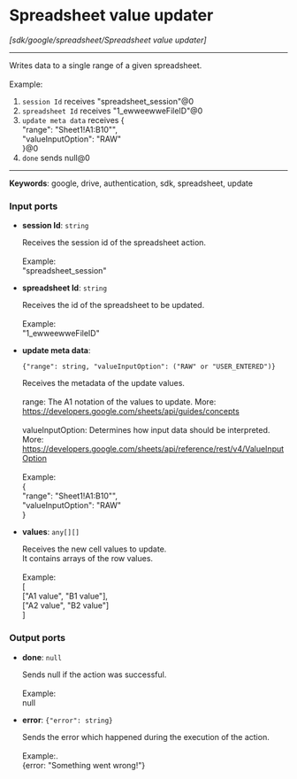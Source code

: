 # Spreadsheet value updater

_[sdk/google/spreadsheet/Spreadsheet value updater]_

---

Writes data to a single range of  a given spreadsheet.<br>
<br>
Example:<br>
1. `session Id` receives "spreadsheet_session"@0 <br>
2. `spreadsheet Id` receives "1_ewweewweFileID"@0<br>
3. `update meta data` receives {<br>
 "range": "Sheet1!A1:B10"",<br>
 "valueInputOption": "RAW" <br>
}@0<br>
4. `done` sends null@0 <br>

---

__Keywords__: google, drive, authentication, sdk, spreadsheet, update

### Input ports

* __session Id__: ` string `

    Receives the session id of the spreadsheet action.<br>
    <br>
    Example: <br>
    "spreadsheet_session"<br>


* __spreadsheet Id__: ` string `

    Receives the id of the spreadsheet to be updated.<br>
    <br>
    Example:<br>
    "1_ewweewweFileID"<br>


* __update meta data__: 
    ```
    {"range": string, "valueInputOption": ("RAW" or "USER_ENTERED")}
    ```

    Receives the metadata of the update values.<br>
    <br>
    range: The A1 notation of the values to update. More: <br>
    https://developers.google.com/sheets/api/guides/concepts<br>
    <br>
    valueInputOption: Determines how input data should be interpreted. More: https://developers.google.com/sheets/api/reference/rest/v4/ValueInputOption<br>
    <br>
    Example:<br>
    {<br>
     "range": "Sheet1!A1:B10"",<br>
     "valueInputOption": "RAW" <br>
    }<br>


* __values__: ` any[][] `

    Receives the new cell values to update.<br>
    It contains arrays of the row values.<br>
    <br>
    Example:<br>
    [<br>
      ["A1 value", "B1 value"],<br>
      ["A2 value", "B2 value"]<br>
    ]<br>

### Output ports

* __done__: ` null `

    Sends null if the action was successful.<br>
    <br>
    Example:<br>
    null<br>


* __error__: ` {"error": string} `

    Sends the error which happened during the execution of the action.<br>
    <br>
    Example:.<br>
    {error: "Something went wrong!"}<br>


